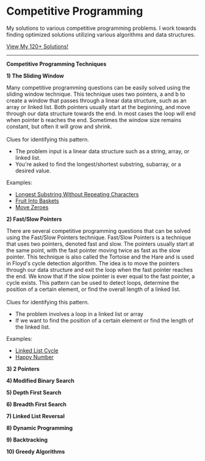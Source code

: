 # Competitive Programming
My solutions to various competitive programming problems. I work towards finding optimized solutions utilizing various algorithms and data structures.

[View My 120+ Solutions!](https://github.com/lancempeterson/Competitive-Programming/tree/master/Coding%20Problems%20%26%20My%20Solutions)

---
__Competitive Programming Techniques__

**1) The Sliding Window**

Many competitive programming questions can be easily solved using the
sliding window technique. This technique uses two pointers, a and b to create a
window that passes through a linear data structure, such as an array or linked
list. Both pointers usually start at the beginning, and move through our data
structure towards the end. In most cases the loop will end when pointer b reaches
the end. Sometimes the window size remains constant,
but often it will grow and shrink.
<br>
<br>
Clues for identifying this pattern.
* The problem input is a linear data structure such as a string, array, or linked list.
* You're asked to find the longest/shortest substring, subarray, or a desired value.

Examples:
* [Longest Substring Without Repeating Characters](https://leetcode.com/problems/longest-substring-without-repeating-characters/)
* [Fruit Into Baskets](https://leetcode.com/problems/fruit-into-baskets/)
* [Move Zeroes](https://github.com/lancempeterson/Competitive-Programming/tree/master/Coding%20Problems%20%26%20My%20Solutions/Move%20Zeroes)

**2) Fast/Slow Pointers**

There are several competitive programming questions that can be solved using the
Fast/Slow Pointers technique. Fast/Slow Pointers is a technique that uses two
pointers, denoted fast and slow.
The pointers usually start at the same point, with the fast pointer moving twice
as fast as the slow pointer. This technique is also called the Tortoise and the
Hare and is used in Floyd's cycle detection algorithm. The idea is to move the
pointers through our data structure and exit the loop when the fast pointer reaches the
end. We know that if the slow pointer is ever equal to the fast pointer, a cycle
exists. This pattern can be used to detect loops, determine the position of a
certain element, or find the overall length of a linked list.
<br>
<br>
Clues for identifying this pattern.
* The problem involves a loop in a linked list or array
* If we want to find the position of a certain element or find the length of the linked list.

Examples:
* [Linked List Cycle](https://leetcode.com/problems/linked-list-cycle/)
* [Happy Number](https://leetcode.com/problems/happy-number/)

**3) 2 Pointers**

**4) Modified Binary Search**

**5) Depth First Search**

**6) Breadth First Search**

**7) Linked List Reversal**

**8) Dynamic Programming**

**9) Backtracking**

**10) Greedy Algorithms**
